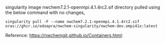 singularity image nwchem7.2.1-openmpi.4.1.4rc2.sif directory pulled using the below command with no changes, 

```
singularity pull -F --name nwchem7.2.1-openmpi.4.1.4rc2.sif oras://ghcr.io/edoapra/nwchem-singularity/nwchem-dev.ompi41x:latest
```
Reference: https://nwchemgit.github.io/Containers.html:
